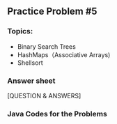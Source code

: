 ## Practice Problem #5

### Topics:
* Binary Search Trees
* HashMaps（Associative Arrays)
* Shellsort

### Answer sheet
[QUESTION & ANSWERS]

### Java Codes for the Problems
